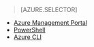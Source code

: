 > [AZURE.SELECTOR]
- [Azure Management Portal](/documentation/articles/virtual-networks-static-private-ip-arm-pportal)
- [PowerShell](/documentation/articles/virtual-networks-static-private-ip-arm-ps)
- [Azure CLI](/documentation/articles/virtual-networks-static-private-ip-arm-cli)